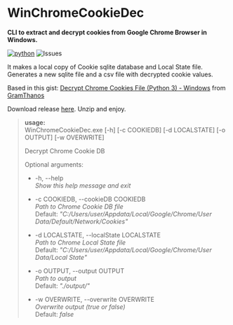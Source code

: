 # WinChromeCookieDec

**CLI to extract and decrypt cookies from Google Chrome Browser in Windows.**

[![python](https://img.shields.io/github/license/privtools/WinChromeCookieDec)](https://github.com/privtools/WinChromeCookieDec/blob/main/LICENSE.txt)
![Issues](https://img.shields.io/github/issues/privtools/WinChromeCookieDec)

It makes a local copy of Cookie sqlite database and Local State file. Generates a new sqlite file and a csv file with decrypted cookie values.

Based in this gist: [Decrypt Chrome Cookies File (Python 3) - Windows](https://gist.github.com/GramThanos/ff2c42bb961b68e7cc197d6685e06f10) from [GramThanos](https://gist.github.com/GramThanos)

Download release [here](https://github.com/privtools/WinChromeCookieDec/releases). Unzip and enjoy.

>**usage:**   
>WinChromeCookieDec.exe [-h] [-c COOKIEDB] [-d LOCALSTATE] [-o OUTPUT] [-w OVERWRITE]
>
>Decrypt Chrome Cookie DB
>
>Optional arguments:  
>- -h, --help  
*Show this help message and exit*  
>
>- -c COOKIEDB, --cookieDB COOKIEDB   
*Path to Chrome Cookie DB file*  
Default: *"C:/Users/user/Appdata/Local/Google/Chrome/User Data/Default/Network/Cookies"*  
>
>- -d LOCALSTATE, --localState LOCALSTATE  
*Path to Chrome Local State file*  
Default: *"C:/Users/user/Appdata/Local/Google/Chrome/User Data/Local State"*  
>
>- -o OUTPUT, --output OUTPUT  
*Path to output*  
Default: *"./output/"*    
>
>- -w OVERWRITE, --overwrite OVERWRITE  
*Overwrite output (true or false)*  
Default: *false*
